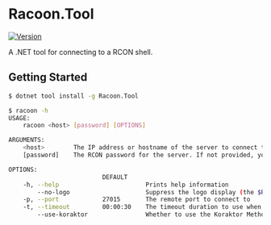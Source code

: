 # Racoon.Tool

[![Version](https://img.shields.io/nuget/vpre/Racoon.Tool)](https://www.nuget.org/packages/Racoon.Tool)

A .NET tool for connecting to a RCON shell.

## Getting Started

```bash
$ dotnet tool install -g Racoon.Tool
```
```bash
$ racoon -h
USAGE:
    racoon <host> [password] [OPTIONS]

ARGUMENTS:
    <host>        The IP address or hostname of the server to connect to
    [password]    The RCON password for the server. If not provided, you will be prompted

OPTIONS:
                          DEFAULT
    -h, --help                        Prints help information
        --no-logo                     Suppress the logo display (the $RACOON_NOLOGO environment variable is also supported)
    -p, --port            27015       The remote port to connect to
    -t, --timeout         00:00:30    The timeout duration to use when connecting and sending commands
        --use-koraktor                Whether to use the Koraktor Method for reading packets
```
